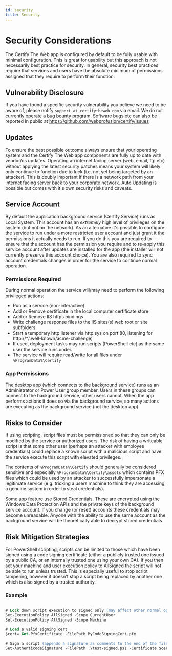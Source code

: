 ```yaml
---
id: security
title: Security
---
```


# Security Considerations
The Certify The Web app is configured by default to be fully usable with minimal configuration. This is great for usability but this approach is not necessarily best practice for security. In general, security best practices require that services and users have the absolute minimum of permissions assigned that they require to perform their function.

## Vulnerability Disclosure
If you have found a specific security vulnerability you believe we need to be aware of, please notify `support at certifytheweb.com` via email. We do not currently operate a bug bounty program. Software bugs etc can also be reported in public at https://github.com/webprofusion/certify/issues

## Updates
To ensure the best possible outcome always ensure that your operating system and the Certify The Web app components are fully up to date with vendor/os updates. Operating an internet facing server (web, email, ftp etc) without applying the latest security patches means your system will likely only continue to function due to luck (i.e. not yet being targeted by an attacker). This is doubly important if there is a network path from your internet facing server back to your corporate network. [Auto Updating](auto-update.md) is possible but comes with it's own security risks and caveats.

## Service Account
By default the application background service (Certify.Service) runs as Local System. This account has an *extremely* high level of privileges on the system (but not on the network). As an alternative it's possible to configure the service to run under a more restricted user account and just grant it the permissions it actually needs to run. If you do this you are required to ensure that the account has the permission you require and to re-apply this service account after updates are installed for the app (the installer will not currently preserve this account choice). You are also required to sync account credentials changes in order for the service to continue normal operation.

### Permissions Required
During normal operation the service will/may need to perform the following privileged actions:
- Run as a service (non-interactive)
- Add or Remove certificate in the local computer certificate store
- Add or Remove IIS https bindings
- Write challenge response files to the IIS sites(s) web root or site subfolders.
- Start a temporary http listener via http.sys on port 80, listening for http://*/.well-known/acme-challenge)
- If used, deployment tasks may run scripts (PowerShell etc) as the same user the service runs under.
- The service will require read/write for all files under `%ProgramData%\Certify`

### App Permissions
The desktop app (which connects to the background service) runs as an Administrator or Power User group member. Users in these groups can connect to the background service, other users cannot. When the app performs actions it does so via the background service, so many actions are executing as the background service (not the desktop app).

## Risks to Consider
If using scripting, script files must be permissioned so that they can only be modified by the service or authorized users. The risk of having a writeable script is that some other user (perhaps an attacker with employee credentials) could replace a known script with a malicious script and have the service execute this script with elevated privileges.

The contents of `%ProgramData%\Certify` should generally be considered sensitive and especially `%ProgramData%\Certify\assets` which contains PFX files which could be used by an attacker to successfully impersonate a legitimate service (e.g. tricking a users machine to think they are accessing a genuine system in order to steal credentials).

Some app feature use Stored Credentials. These are encrypted using the Windows Data Protection APIs and the private keys of the background service account. If you change (or reset) accounts these credentials may become unreadable. Anyone with the ability to use the same account as the background service will be theoretically able to decrypt stored credentials.

## Risk Mitigation Strategies

For PowerShell scripting, scripts can be limited to those which have been signed using a code signing certificate (either a publicly trusted one issued by a public CA, or an internally trusted one using your own CA). If you then set your machine and user execution policy to AllSigned the script will not be able to run unless trusted. This is especially useful to stop script tampering, however it doesn't stop a script being replaced by another one which is also signed by a trusted authority.

### Example
```ps

# Lock down script execution to signed only (may affect other normal operation of the machine) 
Set-ExecutionPolicy AllSigned -Scope CurrentUser
Set-ExecutionPolicy AllSigned -Scope Machine

# Load a valid signing cert
$cert= Get-PfxCertificate -FilePath MyCodeSigningCert.pfx 

# Sign a script (appends a signature as comments to the end of the file)
Set-AuthenticodeSignature -FilePath .\test-signed.ps1 -Certificate $cert
```